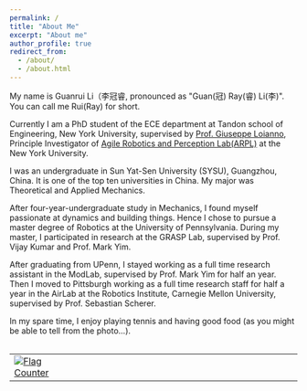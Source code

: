 ```yaml
---
permalink: /
title: "About Me"
excerpt: "About me"
author_profile: true
redirect_from: 
  - /about/
  - /about.html
---
```


My name is Guanrui Li（李冠睿, pronounced as "Guan(冠) Ray(睿) Li(李)". You can call me Rui(Ray) for short. 

Currently I am a PhD student of the ECE department at Tandon school of Engineering, New York University, supervised by [Prof. Giuseppe Loianno](https://engineering.nyu.edu/faculty/giuseppe-loianno), Principle Investigator of [Agile Robotics and Perception Lab(ARPL)](https://wp.nyu.edu/arpl/) at the New York University. 

I was an undergraduate in Sun Yat-Sen University (SYSU), Guangzhou, China. It is one of the top ten universities in China. My major was Theoretical and Applied Mechanics. 

After four-year-undergraduate study in Mechanics, I found myself passionate at dynamics and building things. Hence I chose to pursue a master degree of Robotics at the University of Pennsylvania. During my master, I participated in research at the GRASP Lab, supervised by Prof. Vijay Kumar and Prof. Mark Yim. 

After graduating from UPenn, I stayed working as a full time research assistant in the ModLab, supervised by Prof. Mark Yim for half an year. Then I moved to Pittsburgh working as a full time research staff for half a year in the AirLab at the Robotics Institute, Carnegie Mellon University, supervised by Prof. Sebastian Scherer.  

In my spare time, I enjoy playing tennis and having good food (as you might be able to tell from the photo...).  

<table style="width:100%;max-width:800px;border:0px;margin-right:auto;margin-left:auto;">
<table table="" width="100%" align="center" border="0" cellspacing="0" cellpadding="20"><tbody>
 </tbody><tbody>
   <tr><td width="20%">
   <a href="https://info.flagcounter.com/h5Cf"><img src="https://s11.flagcounter.com/count2/h5Cf/bg_FFFFFF/txt_000000/border_1237CC/columns_1/maxflags_10/viewers_0/labels_0/pageviews_0/flags_0/percent_0/" alt="Flag Counter" border="0"></a>
   <!--img src="images/coprtrsp2021ral.jpg" width="200"-->
   </td>
    
   <td style="padding:20px;width:75%;vertical-align:middle">
   <script type="text/javascript" id="clustrmaps" src="//cdn.clustrmaps.com/map_v2.js?d=AAewvLxwZerOf7MJjxWQmLqbpCjz3Fq85VqETfASmPg&cl=ffffff&w=a"></script>

   <!--papertitle>Cooperative Transportation of Cable Suspended Payloads with MAVs using Monocular Vision and Inertial Sensing</papertitle>
      <br>
      <a href="https://www.guan-rui.com">Guanrui Li</a>, 
      <strong>Rundong Ge</strong>, 
      <a href="https://engineering.nyu.edu/faculty/giuseppe-loianno">Giuseppe Loianno</a>
      <br>
      <em>IEEE Robotics and Automation Letters (<strong>RA-L</strong>) and <strong>ICRA 2021</strong></em>(Submitted)<br-->
   </td>
  </tr>

 </tbody>
</table>


